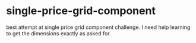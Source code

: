 # single-price-grid-component
best attempt at single price grid component challenge. I need help learning to get the dimensions exactly as asked for.
